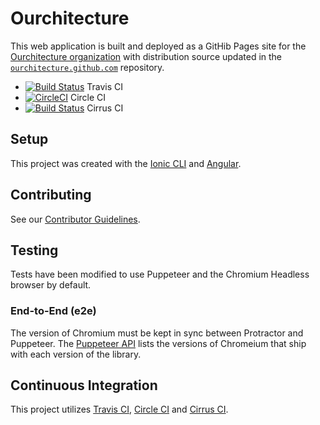 # Ourchitecture

This web application is built and deployed as a GitHib Pages site for the [Ourchitecture organization](https://ourchitecture.github.io/) with distribution source updated in the [`ourchitecture.github.com`](https://github.com/ourchitecture/ourchitecture.github.com) repository.

* [![Build Status](https://travis-ci.org/ourchitecture/site-ionic-ng.svg?branch=master)](https://travis-ci.org/ourchitecture/site-ionic-ng) Travis CI
* [![CircleCI](https://circleci.com/gh/ourchitecture/site-ionic-ng.svg?style=svg)](https://circleci.com/gh/ourchitecture/site-ionic-ng) Circle CI
* [![Build Status](https://api.cirrus-ci.com/github/ourchitecture/site-ionic-ng.svg)](https://cirrus-ci.com/github/ourchitecture/site-ionic-ng) Cirrus CI

## Setup

This project was created with the [Ionic CLI](http://ionicframework.com/docs/v2/cli/start/) and [Angular](https://angular.io).

## Contributing

See our [Contributor Guidelines](.github/CONTRIBUTING.md).

## Testing

Tests have been modified to use Puppeteer and the Chromium Headless browser by default.

### End-to-End (e2e)

The version of Chromium must be kept in sync between Protractor and Puppeteer. The [Puppeteer API](https://github.com/GoogleChrome/puppeteer/blob/master/docs/api.md) lists the versions of Chromeium that ship with each version of the library.

## Continuous Integration

This project utilizes [Travis CI](https://travis-ci.org), [Circle CI](https://circleci.com/) and [Cirrus CI](https://cirrus-ci.com/).
